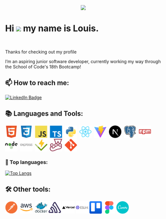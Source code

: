 <div id="header" align="center">
  <img src="https://media3.giphy.com/media/v1.Y2lkPTc5MGI3NjExamN0bzhidHJld3pvaTF4OXV4cG9mdjMyOGNmdmV6Yzd1MWJvNnI4OCZlcD12MV9pbnRlcm5hbF9naWZfYnlfaWQmY3Q9Zw/cOFB74VjN0OqvRmJGK/giphy.gif" height="100"/>
</div>

<h1>
  Hi
  <img src="https://media.giphy.com/media/hvRJCLFzcasrR4ia7z/giphy.gif" width="30px"/> my name is Louis.
</h1>
<img src="https://komarev.com/ghpvc/?username=l-brooking&style=flat-square&color=blue" alt=""/>
<p>
Thanks for checking out my profile
	
I’m an aspiring junior software developer, currently working my way through the School of Code's 18th Bootcamp!
</p>

## 📫 How to reach me:

<div id="badge">
  <a href="https://www.linkedin.com/in/l-brookling/">
	<img src="https://img.shields.io/badge/LinkedIn-blue?style=for-the-badge&logo=linkedin&logoColor=white" alt="LinkedIn Badge"/>
  </a>
</div>

## 📚 Languages and Tools:

<div>
  <img src="https://github.com/devicons/devicon/blob/master/icons/html5/html5-original.svg" title="HTML5" alt="HTML" width="40" height="40"/>&nbsp;
  <img src="https://github.com/devicons/devicon/blob/master/icons/css3/css3-original.svg"  title="CSS3" alt="CSS" width="40" height="40"/>&nbsp;
  <img src="https://github.com/devicons/devicon/blob/master/icons/javascript/javascript-original.svg" title="JavaScript" alt="JavaScript" width="40" height="40"/>&nbsp;
  <img src="https://github.com/devicons/devicon/blob/master/icons/typescript/typescript-original.svg" title="TypeScript" alt="TypeScript" width="40" height="40"/>&nbsp;
  <img src="https://github.com/devicons/devicon/blob/master/icons/python/python-original.svg" title="Python" alt="Python" width="40" height="40"/>&nbsp;
  <img src="https://github.com/devicons/devicon/blob/master/icons/react/react-original.svg" title="React" alt="React" width="40" height="40"/>&nbsp;
  <img src="https://github.com/devicons/devicon/blob/master/icons/vitejs/vitejs-original.svg" title="Vitejs" alt="Vitejs" width="40" height="40"/>&nbsp;
  <img src="https://github.com/devicons/devicon/blob/master/icons/nextjs/nextjs-original.svg" title="NextJS" alt="NextJS" width="40" height="40"/>&nbsp;
  <img src="https://github.com/devicons/devicon/blob/master/icons/postgresql/postgresql-original.svg" title="PostgreSQL"  alt="PostgreSQL" width="40" height="40"/>&nbsp;	
  <img src="https://github.com/devicons/devicon/blob/master/icons/npm/npm-original-wordmark.svg" title="NPM"  alt="NPM" width="40" height="40"/>&nbsp;	
  <img src="https://github.com/devicons/devicon/blob/master/icons/nodejs/nodejs-original-wordmark.svg" title="NodeJS" alt="NodeJS" width="40" height="40"/>&nbsp;
  <img src="https://github.com/devicons/devicon/blob/master/icons/express/express-original-wordmark.svg" title="Express" alt="Express" width="40" height="40"/>&nbsp;
  <img src="https://github.com/devicons/devicon/blob/master/icons/vitest/vitest-original.svg" title="Vitest" alt="Vitest" width="40" height="40"/>&nbsp;
  <img src="https://github.com/devicons/devicon/blob/master/icons/jest/jest-plain.svg" title="Jest" alt="Jest" width="40" height="40"/>&nbsp;
  <img src="https://github.com/devicons/devicon/blob/master/icons/git/git-original.svg" title="Git" **alt="Git" width="40" height="40"/>
</div>

### 📘 Top languages:

[![Top Langs](https://github-readme-stats.vercel.app/api/top-langs/?username=l-brookling&layout=compact&theme=vision-friendly-dark)](https://github.com/anuraghazra/github-readme-stats)

## :hammer_and_wrench: Other tools:

<div>
  <img src="https://github.com/devicons/devicon/blob/master/icons/postman/postman-original.svg" title="PostmanAPI" alt="PostmanAPI" width="40" height="40"/>&nbsp;
  <img src="https://github.com/devicons/devicon/blob/master/icons/amazonwebservices/amazonwebservices-original-wordmark.svg" title="AWS" alt="AWS" width="40" height="40"/>&nbsp;
  <img src="https://github.com/devicons/devicon/blob/master/icons/docker/docker-original-wordmark.svg" title="Docker" **alt="Docker" width="40" height="40"/>
  <img src="https://github.com/devicons/devicon/blob/master/icons/sentry/sentry-original.svg" title="Sentry" **alt="Sentry" width="40" height="40"/>
  <img src="https://github.com/devicons/devicon/blob/master/icons/vercel/vercel-original-wordmark.svg" title="Vercel" **alt="Vercel" width="40" height="40"/>
  <img src="https://github.com/devicons/devicon/blob/master/icons/eslint/eslint-original-wordmark.svg" title="ESlint" **alt="ESlint" width="40" height="40"/>
  <img src="https://github.com/devicons/devicon/blob/master/icons/trello/trello-original.svg" title="Trello" **alt="Trello" width="40" height="40"/>
  <img src="https://github.com/devicons/devicon/blob/master/icons/figma/figma-original.svg" title="Figma" **alt="Figma" width="40" height="40"/>
  <img src="https://github.com/devicons/devicon/blob/master/icons/canva/canva-original.svg" title="Canva" **alt="Canva" width="40" height="40"/>
</div>
